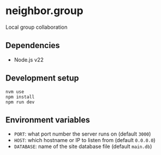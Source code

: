 # neighbor.group

Local group collaboration

## Dependencies

-   Node.js v22

## Development setup

```
nvm use
npm install
npm run dev
```

## Environment variables

-   `PORT`: what port number the server runs on (default `3000`)
-   `HOST`: which hostname or IP to listen from (default `0.0.0.0`)
-   `DATABASE`: name of the site database file (default `main.db`)
